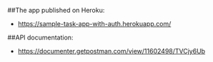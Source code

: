 ##The app published on Heroku: 
- https://sample-task-app-with-auth.herokuapp.com/

##API documentation:
- https://documenter.getpostman.com/view/11602498/TVCjy6Ub